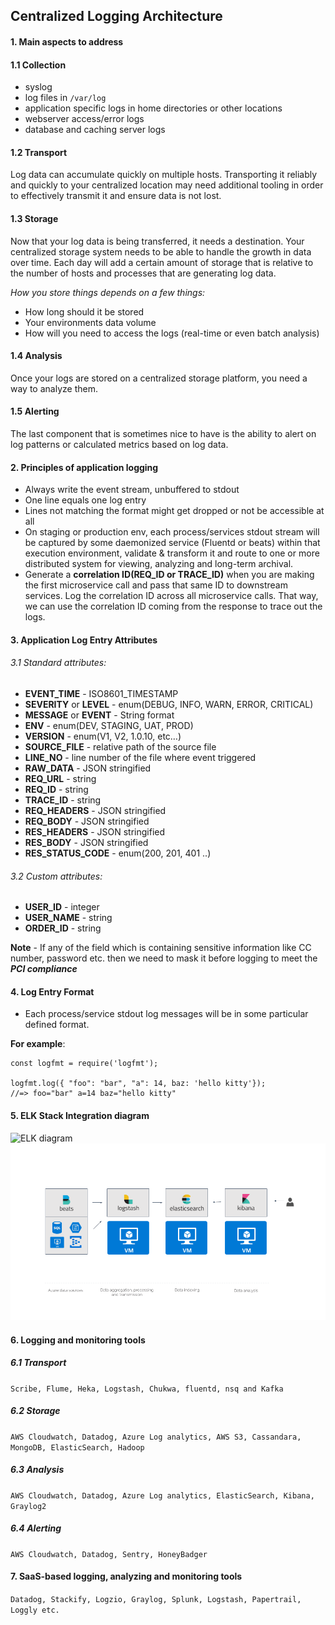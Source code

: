 
## Centralized Logging Architecture

#### 1. Main aspects to address
#### 1.1 Collection
 - syslog
 - log files in `/var/log`
 - application specific logs in home directories or other locations
 - webserver access/error logs
 - database and caching server logs
 
#### 1.2 Transport
Log data can accumulate quickly on multiple hosts. Transporting it reliably and quickly to your centralized location 
may need additional tooling in order to effectively transmit it and ensure data is not lost.

#### 1.3 Storage
Now that your log data is being transferred, it needs a destination. Your centralized storage system needs to be able to handle the growth in data over time. Each day will add a certain amount of storage that is relative to the number of hosts and processes that are generating log data.

*How you store things depends on a few things:* 

 - How long should it be stored
 - Your environments data volume
 - How will you need to access the logs (real-time or even batch analysis)

#### 1.4 Analysis
Once your logs are stored on a centralized storage platform, you need a way to analyze them.

#### 1.5 Alerting
The last component that is sometimes nice to have is the ability to alert on log patterns or calculated metrics based on log data.

#### 2. Principles of application logging

 - Always write the event stream, unbuffered to stdout
 - One line equals one log entry
 - Lines not matching the format might get dropped or not be accessible at all
 - On staging or production env, each process/services stdout stream will be captured by some daemonized service (Fluentd or beats) 
 within that execution environment, validate & transform it and route to one or more distributed system for viewing, analyzing and long-term archival.
 - Generate a **correlation ID(REQ_ID or TRACE_ID)** when you are making the first microservice call and pass that same ID to downstream services. 
 Log the correlation ID across all microservice calls. That way, we can use the correlation ID coming from the response to trace out the logs. 
   
#### 3. Application Log Entry Attributes

###### 3.1 Standard attributes:
* **EVENT_TIME** - ISO8601_TIMESTAMP
* **SEVERITY** or **LEVEL** - enum(DEBUG, INFO, WARN, ERROR, CRITICAL)
* **MESSAGE** or **EVENT** - String format
* **ENV** - enum(DEV, STAGING, UAT, PROD)
* **VERSION** - enum(V1, V2, 1.0.10, etc…)
* **SOURCE_FILE** - relative path of the source file
* **LINE_NO** - line number of the file where event triggered
* **RAW_DATA** - JSON stringified
* **REQ_URL** - string
* **REQ_ID** - string
* **TRACE_ID** - string
* **REQ_HEADERS** - JSON stringified
* **REQ_BODY** - JSON stringified
* **RES_HEADERS** - JSON stringified
* **RES_BODY** - JSON stringified
* **RES_STATUS_CODE** - enum(200, 201, 401 ..)

###### 3.2 Custom attributes:
* **USER_ID** - integer
* **USER_NAME** - string
* **ORDER_ID** - string

**Note** - If any of the field which is containing sensitive information like CC number, password etc. then we need to 
mask it before logging to meet the ***PCI compliance***

#### 4. Log Entry Format

 - Each process/service stdout log messages will be in some particular defined format.

**For example**:  

```
const logfmt = require('logfmt');

logfmt.log({ "foo": "bar", "a": 14, baz: 'hello kitty'});
//=> foo="bar" a=14 baz="hello kitty"
```

#### 5. ELK Stack Integration diagram
![ELK diagram](../images/logging_arch.png)
![ELK diagram](../images/ELK.png)

#### 6. Logging and monitoring tools
##### 6.1 Transport
`Scribe, Flume, Heka, Logstash, Chukwa, fluentd, nsq and Kafka`
    
##### 6.2 Storage
`AWS Cloudwatch, Datadog, Azure Log analytics, AWS S3, Cassandara, MongoDB, ElasticSearch, Hadoop`

##### 6.3 Analysis
`AWS Cloudwatch, Datadog, Azure Log analytics, ElasticSearch, Kibana, Graylog2`
 
##### 6.4 Alerting
`AWS Cloudwatch, Datadog, Sentry, HoneyBadger`

#### 7. SaaS-based logging, analyzing and monitoring tools
`Datadog, Stackify, Logzio, Graylog, Splunk, Logstash, Papertrail, Loggly etc.`